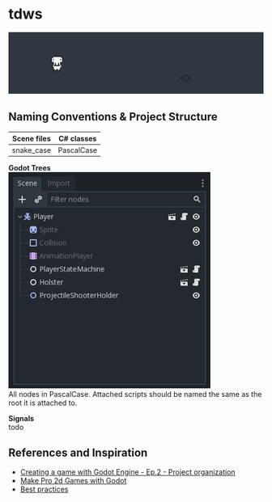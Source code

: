 # tdws
![demo](readme/demo_2019-12-18.gif)

## Naming Conventions & Project Structure
|Scene files|C# classes|
|-|-|
|snake_case|PascalCase|

**Godot Trees**\
![demo](readme/tree.png)\
All nodes in PascalCase.
Attached scripts should be named the same as the root it is attached to.

**Signals**\
todo

## References and Inspiration
* [Creating a game with Godot Engine - Ep.2 - Project organization](https://www.braindead.bzh/entry/creating-a-game-with-godot-engine-ep-2-project-organization)
* [Make Pro 2d Games with Godot](https://github.com/GDquest/make-pro-2d-games-with-godot)
* [Best practices](https://docs.godotengine.org/en/3.1/getting_started/workflow/best_practices/index.html)
